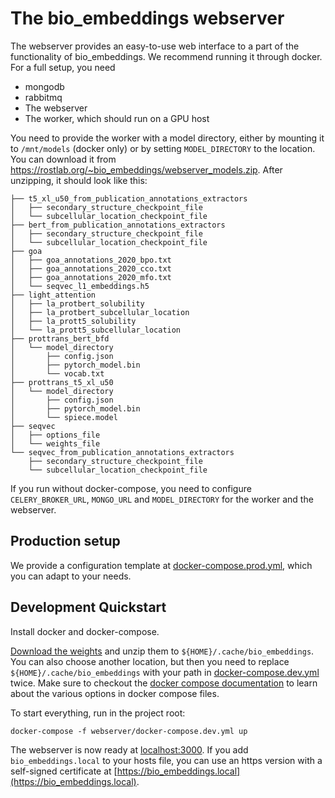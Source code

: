 # The bio_embeddings webserver

The webserver provides an easy-to-use web interface to a part of the functionality of bio_embeddings. We recommend running it through docker. For a full setup, you need
 
 * mongodb
 * rabbitmq
 * The webserver
 * The worker, which should run on a GPU host

You need to provide the worker with a model directory, either by mounting it to `/mnt/models` (docker only) or by setting `MODEL_DIRECTORY` to the location. You can download it from https://rostlab.org/~bio_embeddings/webserver_models.zip. After unzipping, it should look like this:

```
├── t5_xl_u50_from_publication_annotations_extractors
│   ├── secondary_structure_checkpoint_file
│   └── subcellular_location_checkpoint_file
├── bert_from_publication_annotations_extractors
│   ├── secondary_structure_checkpoint_file
│   └── subcellular_location_checkpoint_file
├── goa
│   ├── goa_annotations_2020_bpo.txt
│   ├── goa_annotations_2020_cco.txt
│   ├── goa_annotations_2020_mfo.txt
│   └── seqvec_l1_embeddings.h5
├── light_attention
│   ├── la_protbert_solubility
│   ├── la_protbert_subcellular_location
│   ├── la_prott5_solubility
│   └── la_prott5_subcellular_location
├── prottrans_bert_bfd
│   └── model_directory
│       ├── config.json
│       ├── pytorch_model.bin
│       └── vocab.txt
├── prottrans_t5_xl_u50
│   └── model_directory
│       ├── config.json
│       ├── pytorch_model.bin
│       └── spiece.model
├── seqvec
│   ├── options_file
│   └── weights_file
└── seqvec_from_publication_annotations_extractors
    ├── secondary_structure_checkpoint_file
    └── subcellular_location_checkpoint_file
```

If you run without docker-compose, you need to configure `CELERY_BROKER_URL`, `MONGO_URL` and `MODEL_DIRECTORY` for the worker and the webserver.

## Production setup

We provide a configuration template at [docker-compose.prod.yml](docker-compose.prod.yml), which you can adapt to your needs. 

## Development Quickstart

Install docker and docker-compose.

[Download the weights](https://rostlab.org/~bio_embeddings/webserver_models.zip) and unzip them to `${HOME}/.cache/bio_embeddings`. You can also choose another location, but then you need to replace `${HOME}/.cache/bio_embeddings` with your path in [docker-compose.dev.yml](docker-compose.dev.yml) twice. Make sure to checkout the [docker compose documentation](https://docs.docker.com/compose/) to learn about the various options in docker compose files.

To start everything, run in the project root:

```shell script
docker-compose -f webserver/docker-compose.dev.yml up
```
 
The webserver is now ready at [localhost:3000](http://localhost:3000). If you add `bio_embeddings.local` to your hosts file, you can use an https version with a self-signed certificate at [https://bio_embeddings.local](https://bio_embeddings.local).
